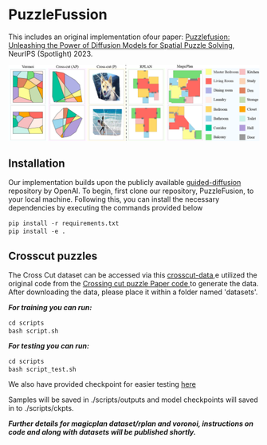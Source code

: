 # PuzzleFussion
This includes an original implementation ofour paper:
[Puzzlefusion: Unleashing the Power of Diffusion Models for Spatial Puzzle Solving](https://arxiv.org/pdf/2211.13785.pdf), NeurIPS (Spotlight) 2023.



![Model dataset](imgs/dataset2.png)

## Installation
Our implementation builds upon the publicly available  [guided-diffusion](https://github.com/openai/guided-diffusion) repository by OpenAI. To begin, first clone our repository, PuzzleFusion, to your local machine. Following this, you can install the necessary dependencies by executing the commands provided below
```
pip install -r requirements.txt
pip install -e .
```

## Crosscut puzzles

The Cross Cut dataset can be accessed via this [crosscut-data](https://drive.google.com/file/d/1kRRI9V6ro1MK0f-rNbw0hg5jw_WVwlzw/view?usp=share_link),e utilized the original code from the [Crossing cut puzzle Paper code ](https://openaccess.thecvf.com/content/CVPR2021/papers/Harel_Crossing_Cuts_Polygonal_Puzzles_Models_and_Solvers_CVPR_2021_paper.pdf) to generate the data. After downloading the data, please place it within a folder named 'datasets'.  

***For training you can run:***
```
cd scripts
bash script.sh
```
***For testing you can run:***
```
cd scripts
bash script_test.sh
```
We also have provided checkpoint for easier testing [here](https://drive.google.com/file/d/1jdqZFikSXTVDyOBErL0tn373RCcQKV1f/view?usp=share_link)

Samples will be saved in ./scripts/outputs and  model checkpoints will saved in to ./scripts/ckpts.






***Further details for magicplan dataset/rplan and voronoi, instructions on code and along with datasets will be published shortly.***
